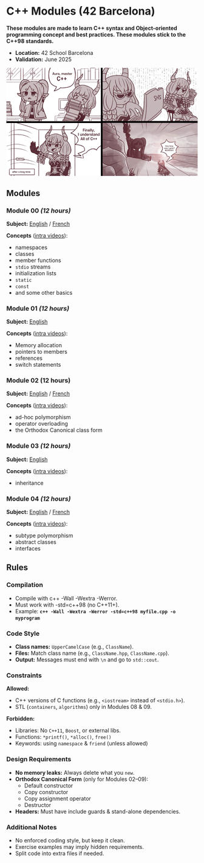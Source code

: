 # C++ Modules (42 Barcelona)

**These modules are made to learn C++ syntax and Object-oriented programming concept and best practices. These modules stick to the C++98 standards.**
- **Location:** 42 School Barcelona
- **Validation:** June 2025
 
![C++ modules 42 Barcelona](cpp-meme.jpg "Piscine C++ / CPP at 42 school Barcelona")

## Modules 

### Module 00 *(12 hours)*

**Subject:** [English](module00/subject/en.subject.pdf) / [French](module00/subject/fr.subject.pdf)

**Concepts** ([intra videos](https://elearning.intra.42.fr/notions/piscine-c-d00-c-basics/subnotions)):
- namespaces
- classes
- member functions
- `stdio` streams
- initialization lists
- `static`
- `const`
- and some other basics

### Module 01 *(12 hours)*

**Subject:** [English](module01/subject/en.subject.pdf)

**Concepts** ([intra videos](https://elearning.intra.42.fr/notions/piscine-c-d01-c-basics-2/subnotions)):
- Memory allocation
- pointers to members
- references
- switch statements

### Module 02 (12 hours)

**Subject:** [English](module02/subject/en.subject.pdf) / [French](module02/subject/fr.subject.pdf)

**Concepts** ([intra videos](https://elearning.intra.42.fr/notions/piscine-c-d02-93e8d707-f883-4f82-928b-cbc45a162079/subnotions)):
- ad-hoc polymorphism
- operator overloading
- the Orthodox Canonical class form

### Module 03 *(12 hours)*

**Subject:** [English](module03/subject/en.subject.pdf)

**Concepts** ([intra videos](https://elearning.intra.42.fr/notions/piscine-c-d03-inheritance/subnotions)):
- inheritance

### Module 04 *(12 hours)*

**Subject:** [English](module04/subject/en.subject.pdf) / [French](module04/subject/fr.subject.pdf)

**Concepts** ([intra videos](https://elearning.intra.42.fr/notions/piscine-c-d04-sub-typing-polymorphism/subnotions)):
- subtype polymorphism
- abstract classes
- interfaces

## Rules

### Compilation

- Compile with c++ -Wall -Wextra -Werror.
- Must work with -std=c++98 (no C++11+).
- Example: **`c++ -Wall -Wextra -Werror -std=c++98 myfile.cpp -o myprogram`**

### Code Style

- **Class names:** `UpperCamelCase` (e.g., `ClassName`).
- **Files:** Match class name (e.g., `ClassName.hpp`, `ClassName.cpp`).
- **Output:** Messages must end with `\n` and go to `std::cout`.

### Constraints

**Allowed:**
- C++ versions of C functions (e.g., `<iostream>` instead of `<stdio.h>`).
- STL (`containers`, `algorithms`) only in Modules 08 & 09.

**Forbidden:**
- Libraries: No `C++11`, `Boost`, or external libs.
- Functions: `*printf()`, `*alloc()`, `free()`
- Keywords: using `namespace` & `friend` (unless allowed)

### Design Requirements

- **No memory leaks:** Always delete what you `new`.
- **Orthodox Canonical Form** (only for Modules 02–09):
	- Default constructor
	- Copy constructor
	- Copy assignment operator
	- Destructor
- **Headers:** Must have include guards & stand-alone dependencies.

### Additional Notes

- No enforced coding style, but keep it clean.
- Exercise examples may imply hidden requirements.
- Split code into extra files if needed.